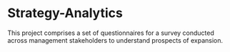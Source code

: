 # Strategy-Analytics
This project comprises a set of questionnaires for a survey conducted across management stakeholders to understand prospects of expansion.
